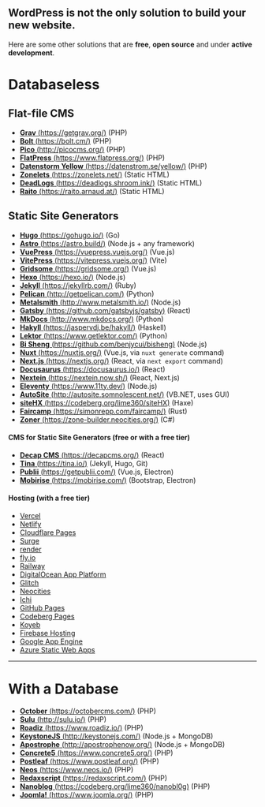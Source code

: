 ## WordPress is not the only solution to build your new website.

Here are some other solutions that are **free**, **open source** and under **active development**.

# Databaseless

## Flat-file CMS
-   [**Grav** (https://getgrav.org/)](https://getgrav.org/) (PHP)
-   [**Bolt** (https://bolt.cm/)](https://bolt.cm/) (PHP)
-   [**Pico** (http://picocms.org/)](http://picocms.org/) (PHP)
-   [**FlatPress** (https://www.flatpress.org/)](https://www.flatpress.org/) (PHP)
-   [**Datenstorm Yellow** (https://datenstrom.se/yellow/)](https://datenstrom.se/yellow/) (PHP)
-   [**Zonelets** (https://zonelets.net/)](https://zonelets.net/) (Static HTML)
-   [**DeadLogs** (https://deadlogs.shroom.ink/)](https://deadlogs.shroom.ink/) (Static HTML)
-   [**Raito** (https://raito.arnaud.at/)](https://raito.arnaud.at/) (Static HTML)

## Static Site Generators
-   [**Hugo** (https://gohugo.io/)](http://gohugo.io/) (Go)
-   [**Astro** (https://astro.build/)](https://astro.build/) (Node.js + any framework)
-   [**VuePress** (https://vuepress.vuejs.org/)](https://vuepress.vuejs.org/) (Vue.js)
-   [**VitePress** (https://vitepress.vuejs.org/)](https://vitepress.vuejs.org/)  (Vite)
-   [**Gridsome** (https://gridsome.org/)](https://gridsome.org/)  (Vue.js)
-   [**Hexo** (https://hexo.io/)](https://hexo.io/) (Node.js)
-   [**Jekyll** (https://jekyllrb.com/)](https://jekyllrb.com/) (Ruby)
-   [**Pelican** (http://getpelican.com/)](http://getpelican.com/) (Python)
-   [**Metalsmith** (http://www.metalsmith.io/)](http://www.metalsmith.io/) (Node.js)
-   [**Gatsby** (https://github.com/gatsbyjs/gatsby)](https://github.com/gatsbyjs/gatsby) (React)
-   [**MkDocs** (http://www.mkdocs.org/)](http://www.mkdocs.org/) (Python)
-   [**Hakyll** (https://jaspervdj.be/hakyll/)](https://jaspervdj.be/hakyll/) (Haskell)
-   [**Lektor** (https://www.getlektor.com/)](https://www.getlektor.com/) (Python)
-   [**Bi Sheng** (https://github.com/benjycui/bisheng)](https://github.com/benjycui/bisheng) (Node.js)
-   [**Nuxt** (https://nuxtjs.org/)](https://nuxtjs.org/) (Vue.js, via `nuxt generate` command)
-   [**Next.js** (https://nextjs.org/)](https://nextjs.org/) (React, via `next export` command)
-   [**Docusaurus** (https://docusaurus.io/)](https://docusaurus.io/) (React)
-   [**Nextein** (https://nextein.now.sh/)](https://nextein.now.sh/) (React, Next.js)
-   [**Eleventy** (https://www.11ty.dev/)](https://www.11ty.dev/) (Node.js)
-   [**AutoSite** (http://autosite.somnolescent.net/)](http://autosite.somnolescent.net/) (VB.NET, uses GUI)
-   [**siteHX** (https://codeberg.org/lime360/siteHX)](https://codeberg.org/lime360/siteHX) (Haxe)
-   [**Faircamp** (https://simonrepp.com/faircamp/)](https://simonrepp.com/faircamp/) (Rust)
-   [**Zoner** (https://zone-builder.neocities.org/)](https://zone-builder.neocities.org/) (C#)

#### CMS for Static Site Generators (free or with a free tier) 
-   [**Decap CMS** (https://decapcms.org/)](https://decapcms.org/) (React)
-   [**Tina** (https://tina.io/)](https://tina.io/) (Jekyll, Hugo, Git)
-   [**Publii** (https://getpublii.com/)](https://getpublii.com/) (Vue.js, Electron)
-   [**Mobirise** (https://mobirise.com/)](https://mobirise.com/) (Bootstrap, Electron)

#### Hosting (with a free tier) 
-   [Vercel](http://vercel.com/)
-   [Netlify](https://www.netlify.com/)
-   [Cloudflare Pages](https://pages.cloudflare.com/)
-   [Surge](https://surge.sh/)
-   [render](https://render.com/)
-   [fly.io](https://fly.io/)
-   [Railway](https://railway.app/)
-   [DigitalOcean App Platform](https://www.digitalocean.com/products/app-platform/)
-   [Glitch](https://glitch.com/)
-   [Neocities](https://neocities.org/)
-   [Ichi](https://ichi.city/)
-   [GitHub Pages](https://pages.github.com/)
-   [Codeberg Pages](https://codeberg.page/)
-   [Koyeb](https://www.koyeb.com/)
-   [Firebase Hosting](https://firebase.google.com/docs/hosting/)
-   [Google App Engine](https://cloud.google.com/appengine/)
-   [Azure Static Web Apps](https://azure.microsoft.com/services/app-service/static/)

------

# With a Database
-   [**October** (https://octobercms.com/)](https://octobercms.com/) (PHP)
-   [**Sulu** (http://sulu.io/)](http://sulu.io/) (PHP)
-   [**Roadiz** (https://www.roadiz.io/)](https://www.roadiz.io/) (PHP)
-   [**KeystoneJS** (http://keystonejs.com/)](http://keystonejs.com/) (Node.js + MongoDB)
-   [**Apostrophe** (http://apostrophenow.org/)](http://apostrophenow.org/) (Node.js + MongoDB)
-   [**Concrete5** (https://www.concrete5.org/)](https://www.concrete5.org/) (PHP)
-   [**Postleaf** (https://www.postleaf.org/)](https://www.postleaf.org/) (PHP)
-   [**Neos** (https://www.neos.io/)](https://www.neos.io/) (PHP)
-   [**Redaxscript** (https://redaxscript.com/)](https://redaxscript.com/) (PHP)
-   [**Nanoblog** (https://codeberg.org/lime360/nanobl0g)](https://codeberg.org/lime360/nanobl0g) (PHP)
-   [**Joomla!** (https://www.joomla.org/)](https://www.joomla.org/) (PHP)
